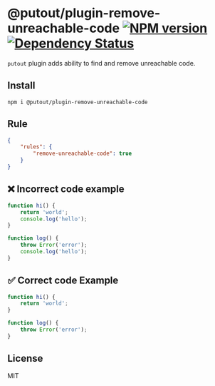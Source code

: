 # @putout/plugin-remove-unreachable-code [![NPM version][NPMIMGURL]][NPMURL] [![Dependency Status][DependencyStatusIMGURL]][DependencyStatusURL]

[NPMIMGURL]:                https://img.shields.io/npm/v/@putout/plugin-remove-unreachable-code.svg?style=flat&longCache=true
[NPMURL]:                   https://npmjs.org/package/@putout/plugin-remove-unreachable-code"npm"

[DependencyStatusURL]:      https://david-dm.org/coderaiser/putout?path=packages/plugin-remove-unreachable-code
[DependencyStatusIMGURL]:   https://david-dm.org/coderaiser/putout.svg?path=packages/plugin-remove-unreachable-code

`putout` plugin adds ability to find and remove unreachable code.

## Install

```
npm i @putout/plugin-remove-unreachable-code
```

## Rule

```json
{
    "rules": {
        "remove-unreachable-code": true
    }
}
```

## ❌ Incorrect code example

```js
function hi() {
    return 'world';
    console.log('hello');
}

function log() {
    throw Error('error');
    console.log('hello');
}
```

## ✅ Correct code Example

```js
function hi() {
    return 'world';
}

function log() {
    throw Error('error');
}
```

## License

MIT

